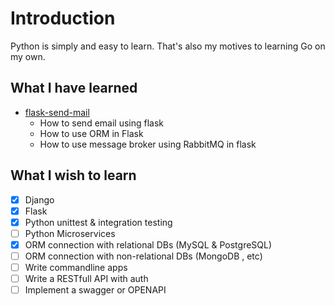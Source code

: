 # Introduction

Python is simply and easy to learn. That's also my motives to learning Go on my own.

## What I have learned

- [flask-send-mail](flask-send-mail)
  - How to send email using flask
  - How to use ORM in Flask
  - How to use message broker using RabbitMQ in flask

## What I wish to learn

- [x] Django
- [x] Flask
- [x] Python unittest & integration testing
- [ ] Python Microservices
- [x] ORM connection with relational DBs (MySQL & PostgreSQL)
- [ ] ORM connection with non-relational DBs (MongoDB , etc)
- [ ] Write commandline apps
- [ ] Write a RESTfull API with auth
- [ ] Implement a swagger or OPENAPI
